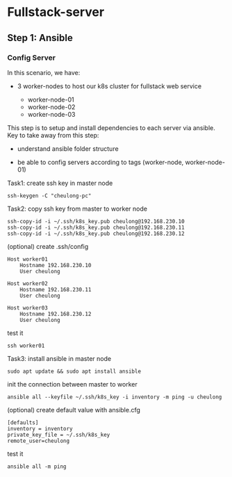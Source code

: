 # Fullstack-server

## Step 1: Ansible
### Config Server


In this scenario, we have:

- 3 worker-nodes to host our k8s cluster for fullstack web service

    - worker-node-01 
    - worker-node-02 
    - worker-node-03

This step is to setup and install dependencies to each server via ansible.
Key to take away from this step:
- understand ansible folder structure

- be able to config servers according to tags (worker-node, worker-node-01)

Task1: create ssh key in master node

``` 
ssh-keygen -C "cheulong-pc"
```

Task2: copy ssh key from master to worker node

```
ssh-copy-id -i ~/.ssh/k8s_key.pub cheulong@192.168.230.10
ssh-copy-id -i ~/.ssh/k8s_key.pub cheulong@192.168.230.11
ssh-copy-id -i ~/.ssh/k8s_key.pub cheulong@192.168.230.12
```
(optional) create .ssh/config
```
Host worker01
    Hostname 192.168.230.10
    User cheulong

Host worker02
    Hostname 192.168.230.11
    User cheulong

Host worker03
    Hostname 192.168.230.12
    User cheulong
```
test it
```
ssh worker01
```
Task3: install ansible in master node
```
sudo apt update && sudo apt install ansible
```
init the connection between master to worker
```
ansible all --keyfile ~/.ssh/k8s_key -i inventory -m ping -u cheulong
```
(optional) create default value with ansible.cfg
```
[defaults]
inventory = inventory
private_key_file = ~/.ssh/k8s_key
remote_user=cheulong
```
test it
```
ansible all -m ping
```


